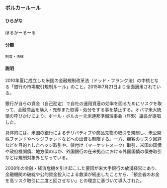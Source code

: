 <div style="display:none;">

## [あ行](securities-terms?id=あ行)
## [か行](securities-terms?id=か行)
## [さ行](securities-terms?id=さ行)
## [た行](securities-terms?id=た行)
## [な行](securities-terms?id=な行)
## [は行](securities-terms?id=は行)

</div>

### ボルカールール

#### ひらがな

ぼるかーるーる

#### 分類

`制度・法律`

#### 説明

2010年夏に成立した米国の金融規制改革法（ドッド・フランク法）の中核となる「銀行の市場取引規制ルール」のこと。2015年7月21日より全面適用されている。
 
銀行が自らの資金（自己勘定）で自社の運用資産の効率を図るためにリスクを取って、金融商品を購入・売却また取得・処分をする事を禁止する。オバマ米大統領の呼びかけにより、ポール・ボルカー元米連邦準備理事会（FRB）議長が提唱した。
 
具体的には、米国の銀行によるデリバティブや商品先物の取引を規制し、未公開株ファンドやヘッジファンドなどへの出資も制限する。一方、顧客のリスク回避などを目的としたヘッジ取引や、値付け（マーケットメーク）取引、米国の国債や政府機関債、地方債のほか、外国銀行の在米拠点における外国国債の債券取引などは規制対象外となっている。
 
2008年の金融・経済危機を引き起こした要因が米大手銀行の放漫経営にあり、金融機関の破綻や公的資金投入による救済が続出したことから、「預金者のお金を高リスク取引に二度と回させない」との理念に基づいて導入された。

<div style="display:none;">

## [ま行](securities-terms?id=ま行)
## [や行](securities-terms?id=や行)
## [ら行](securities-terms?id=ら行)
## [わ行](securities-terms?id=わ行)
## [英数字・記号](securities-terms?id=英数字・記号)

</div>

